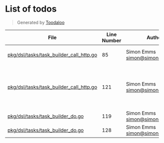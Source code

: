 # List of todos

> Generated by [Toodaloo](https://toodaloo.dev)

| File | Line Number | Author | Message |
| --- | --- | --- | --- |
| [pkg/dsl/tasks/task_builder_call_http.go](pkg/dsl/tasks/task_builder_call_http.go#L85) | 85 | Simon Emms <simon@simonemms.com> | parse runtime expression |
| [pkg/dsl/tasks/task_builder_call_http.go](pkg/dsl/tasks/task_builder_call_http.go#L121) | 121 | Simon Emms <simon@simonemms.com> | add support for redirection when it's added to the SDK |
| [pkg/dsl/tasks/task_builder_do.go](pkg/dsl/tasks/task_builder_do.go#L119) | 119 | Simon Emms <simon@simonemms.com> | handle the output |
| [pkg/dsl/tasks/task_builder_do.go](pkg/dsl/tasks/task_builder_do.go#L128) | 128 | Simon Emms <simon@simonemms.com> | return the output |
